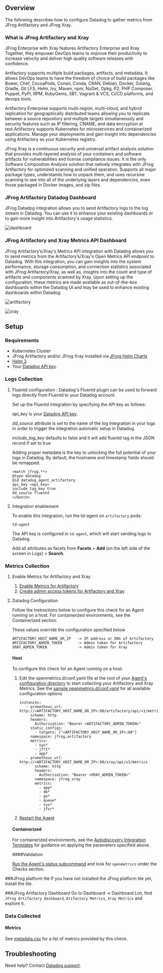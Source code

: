 

## Overview
The following describes how to configure Datadog to gather metrics from JFrog Artifactory and JFrog Xray.

### What is JFrog Artifactory and Xray
JFrog Enterprise with Xray features Artifactory Enterprise and Xray. Together, they empower DevOps teams to improve their productivity to increase velocity and deliver high quality software releases with confidence. 

Artifactory supports multiple build packages, artifacts, and metadata. It allows DevOps teams to have the freedom of choice of build packages like Bower, Chef, CocoaPods, Conan, Conda, CRAN, Debian, Docker, Golang, Gradle, Git LFS, Helm, Ivy, Maven, npm, NuGet, Opkg, P2, PHP Composer, Puppet, PyPI, RPM, RubyGems, SBT, Vagrant & VCS, CI/CD platforms, and devops tools.

Artifactory Enterprise supports multi-region, multi-cloud, and hybrid replication for geographically distributed teams allowing you to replicate between a source repository and multiple targets simultaneously and security features such as IP filtering, CNAME, and data encryption at rest.Artifactory supports Kubernetes for microservices and containerized applications. Manage your deployments and gain insight into dependencies using Artifactory as your Kubernetes registry. 

JFrog Xray is a continuous security and universal artifact analysis solution that provides multi-layered analysis of your containers and software artifacts for vulnerabilities and license compliance issues.  It is the only Software Composition Analysis solution that natively integrates with JFrog Artifactory for optimized scanning and unified operation. Supports all major package types, understands how to unpack them, and uses recursive scanning to see into all of the underlying layers and dependencies, even those packaged in Docker images, and zip files.

### JFrog Artifactory Datadog Dashboard

JFrog Datadog integration allows you to send Artifactory logs to the log stream in Datadog. You can use it to enhance your existing dashboards or to gain more insight into Artifactory's usage statistics.

![dashboard][1]

### JFrog Artifactory and Xray Metrics API Dashboard

JFrog Artifactory’s/Xray's Metrics API integration with Datadog allows you to send metrics from the Artifactory’s/Xray's Open Metrics API endpoint to Datadog.  With this integration, you can gain insights into the system performance, storage consumption, and connection statistics associated with JFrog Artifactory/Xray, as well as, insights into the count and type of artifacts and components scanned by Xray.  Upon setting up the configuration, these metrics are made available as out-of-the-box dashboards within the Datadog UI and may be used to enhance existing dashboards within Datadog.

![artifactory][2]

![xray][3]

## Setup

### Requirements

* Kubernetes Cluster
* JFrog Artifactory and/or JFrog Xray installed via [JFrog Helm Charts][4]
* [Helm 3][5]
* Your [Datadog API key][6].

### Logs Collection
1. Fluentd configuration : Datadog's Fluentd plugin can be used to forward logs directly from Fluentd to your Datadog account.

    Set up the Fluentd integration by specifying the API key as follows:

    _api_key_ is your [Datadog API key][6].

    _dd_source_ attribute is set to the name of the log integration in your logs in order to trigger the integration automatic setup in Datadog.

    _include_tag_key_ defaults to false and it will add fluentd tag in the JSON record if set to true

    Adding proper metadata is the key to unlocking the full potential of your logs in Datadog. By default, the hostname and timestamp fields should be remapped.

    ```
    <match jfrog.**>
    @type datadog
    @id datadog_agent_artifactory
    api_key <api_key>
    include_tag_key true
    dd_source fluentd
    </match>
    ```

2. Integration enablement

    To enable this integration, run the td-agent on `artifactory` pods:

    ``` 
    td-agent
    ```

    The API key is configured in `td-agent`, which will start sending logs to Datadog. 

    Add all attributes as facets from **Facets** > **Add** (on the left side of the screen in Logs) > **Search**.

### Metrics Collection

1. Enable Metrics for Artifactory and Xray

    1. [Enable Metrics for Artifactory][7]
    2. [Create admin access tokens for Artifactory and Xray][8]

2. Datadog Configuration

    Follow the instructions below to configure this check for an Agent running on a host. For containerized environments, see the Containerized section.

    These values override the configuration specified below
    ```text
    ARTIFACTORY_HOST_NAME_OR_IP   -> IP address or DNS of Artifactory 
    ARTIFACTORY_ADMIN_TOKEN       -> Admin token for Artifactory
    XRAY_ADMIN_TOKEN              -> Admin token for Xray
    ```
    #### Host
    To configure this check for an Agent running on a host:

    1. Edit the openmetrics.d/conf.yaml file at the root of your [Agent's configuration directory][9] to start collecting your Artifactory and Xray Metrics. See the [sample openmetrics.d/conf.yaml][10] for all available configuration options
        ```text
        instances:
           - prometheus_url: http://<ARTIFACTORY_HOST_NAME_OR_IP>:80/artifactory/api/v1/metrics
             scheme: http
             headers:
               Authorization: "Bearer <ARTIFACTORY_ADMIN_TOKEN>"
             static_configs:
               - targets: ["<ARTIFACTORY_HOST_NAME_OR_IP>:80"]
             namespace: jfrog.artifactory
             metrics:
               - sys*
               - jfrt*
               - app*
           - prometheus_url: http://<ARTIFACTORY_HOST_NAME_OR_IP>:80/xray/api/v1/metrics
               scheme: http
               headers:
                 Authorization: "Bearer <XRAY_ADMIN_TOKEN>"
               namespace: jfrog.xray
               metrics:
                 - app*
                 - db*
                 - go*
                 - queue*
                 - sys*
                 - jfxr*
        ```
    2. [Restart the Agent][11]

    #### Containerized
    For containerized environments, see the [Autodiscovery Integration Templates][12] for guidance on applying the parameters specified above.

    ####Validation

    [Run the Agent's status subcommand][13] and look for `openmetrics` under the Checks section.

###JFrog platform tile 
If you have not installed the JFrog platform tile yet, install the tile.

###JFrog Artifactory Dashboard
Go to Dashboard -> Dashboard List, find `JFrog Artifactory Dashboard`, `Atifactory Metrics`, `Xray Metrics` and explore it.

### Data Collected

#### Metrics

See [metadata.csv][14] for a list of metrics provided by this check.

## Troubleshooting

Need help? Contact [Datadog support][15].

[1]: https://raw.githubusercontent.com/DataDog/integrations-extras/master/jfrog_platform/images/dashboard.png
[2]: https://raw.githubusercontent.com/DataDog/integrations-extras/master/jfrog_platform/images/artifactory_metrics_dashboard.png
[3]:  https://raw.githubusercontent.com/DataDog/integrations-extras/master/jfrog_platform/images/xray_metrics_dashboard.png
[4]: https://github.com/jfrog/charts
[5]: https://helm.sh/
[6]: https://app.datadoghq.com/account/settings#api
[7]: https://github.com/jfrog/metrics#setup
[8]: https://www.jfrog.com/confluence/display/JFROG/Access+Tokens#AccessTokens-GeneratingAdminTokens
[9]: https://docs.datadoghq.com/agent/guide/agent-configuration-files/?tab=agentv6v7#agent-configuration-directory
[10]: https://github.com/DataDog/integrations-extras/blob/master/jfrog_metrics/datadog_checks/jfrog_metrics/data/conf.yaml.example
[11]: https://docs.datadoghq.com/agent/guide/agent-commands/?tab=agentv6v7#restart-the-agent
[12]: https://docs.datadoghq.com/agent/kubernetes/integrations/?tab=kubernetes
[13]: https://docs.datadoghq.com/agent/guide/agent-commands/#agent-status-and-information
[14]: https://github.com/DataDog/integrations-extras/blob/master/jfrog_metrics/metadata.csv
[15]: https://docs.datadoghq.com/help/
